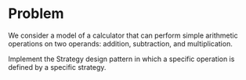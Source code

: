 # Problem
We consider a model of a calculator that can perform simple arithmetic operations on two operands: addition, subtraction, and multiplication.

Implement the Strategy design pattern in which a specific operation is defined by a specific strategy.